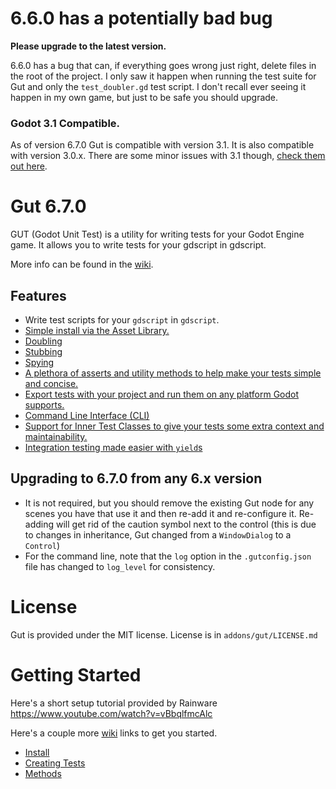 # 6.6.0 has a potentially bad bug
__Please upgrade to the latest version.__

6.6.0 has a bug that can, if everything goes wrong just right, delete files in the root of the project.  I only saw it happen when running the test suite for Gut and only the `test_doubler.gd` test script.  I don't recall ever seeing it happen in my own game, but just to be safe you should upgrade.

### Godot 3.1 Compatible.
As of version 6.7.0 Gut is compatible with version 3.1.  It is also compatible with version 3.0.x.  There are some minor issues with 3.1 though, [check them out here](https://github.com/bitwes/Gut/wiki/Godot-3.1-Issues).

# Gut 6.7.0
GUT (Godot Unit Test) is a utility for writing tests for your Godot Engine game.  It allows you to write tests for your gdscript in gdscript.

More info can be found in the [wiki](https://github.com/bitwes/Gut/wiki).

## Features
* Write test scripts for your `gdscript` in `gdscript`.
* [Simple install via the Asset Library.](https://github.com/bitwes/Gut/wiki/Install)
* [Doubling](https://github.com/bitwes/Gut/wiki/Doubles)
* [Stubbing](https://github.com/bitwes/Gut/wiki/Stubbing)
* [Spying](https://github.com/bitwes/Gut/wiki/Spies)
* [A plethora of asserts and utility methods to help make your tests simple and concise.](https://github.com/bitwes/Gut/wiki/Methods)
* [Export tests with your project and run them on any platform Godot supports.](https://github.com/bitwes/Gut/wiki/Exporting-Tests)
* [Command Line Interface (CLI)](https://github.com/bitwes/Gut/wiki/Command-Line)
* [Support for Inner Test Classes to give your tests some extra context and maintainability.](https://github.com/bitwes/Gut/wiki/Inner-Test-Classes)
* [Integration testing made easier with `yield`s](https://github.com/bitwes/Gut/wiki/Yielding)

## Upgrading to 6.7.0 from any 6.x version
* It is not required, but you should remove the existing Gut node for any scenes you have that use it and then re-add it and re-configure it.  Re-adding will get rid of the caution symbol next to the control (this is due to changes in inheritance, Gut changed from a `WindowDialog` to a `Control`)
* For the command line, note that the `log` option in the `.gutconfig.json` file has changed to `log_level` for consistency.

# License
Gut is provided under the MIT license.  License is in `addons/gut/LICENSE.md`

# Getting Started
Here's a short setup tutorial provided by Rainware https://www.youtube.com/watch?v=vBbqlfmcAlc

Here's a couple more [wiki](https://github.com/bitwes/Gut/wiki) links to get you started.
* [Install](https://github.com/bitwes/Gut/wiki/Install)
* [Creating Tests](https://github.com/bitwes/Gut/wiki/Creating-Tests)
* [Methods](https://github.com/bitwes/Gut/wiki/Methods)
